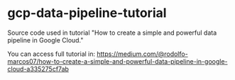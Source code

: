 # gcp-data-pipeline-tutorial
Source code used in tutorial "How to create a simple and powerful data pipeline in Google Cloud."

You can access full tutorial in: https://medium.com/@rodolfo-marcos07/how-to-create-a-simple-and-powerful-data-pipeline-in-google-cloud-a335275cf7ab
